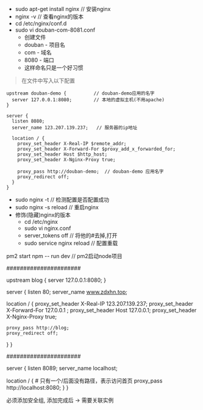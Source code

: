 + sudo apt-get install nginx // 安装nginx
+ nginx -v // 查看nginx的版本
+ cd /etc/nginx/conf.d
+ sudo vi douban-com-8081.conf 
	+ 创建文件
	+ douban - 项目名
	+ com - 域名
	+ 8080 - 端口
	+ 这样命名只是一个好习惯

> 在文件中写入以下配置

```
upstream douban-demo { 			// douban-demo应用的名字
  server 127.0.0.1:8080;		// 本地的虚拟主机(不用apache)
}

server {
  listen 8080;
  server_name 123.207.139.237;   // 服务器的ip地址

  location / {
    proxy_set_header X-Real-IP $remote_addr;
    proxy_set_header X-Forward-For $proxy_add_x_forwarded_for;
    proxy_set_header Host $http_host;
    proxy_set_header X-Nginx-Proxy true;

    proxy_pass http://douban-demo;	// douban-demo 应用名字
    proxy_redirect off;
  }
}

```

+ sudo nginx -t  // 检测配置是否配置成功
+ sudo nginx -s reload  // 重启nginx
+ 修饰(隐藏)nginx的版本
	+ cd /etc/nginx
	+ sudo vi nginx.conf
	+ server_tokens off  // 将他的#去掉,打开
	+ sudo service nginx reload  // 配置重载


pm2 start npm -- run dev   // pm2启动node项目


######################

upstream blog {
  server 127.0.0.1:8080;
}

server {
  listen 80;
  server_name www.zdxhn.top;

  location / {
    proxy_set_header X-Real-IP 123.207.139.237;
    proxy_set_header X-Forward-For 127.0.0.1 ;
    proxy_set_header Host 127.0.0.1;
    proxy_set_header X-Nginx-Proxy true;

    proxy_pass http://blog;
    proxy_redirect off;
  }
}


######################


server {
  listen   8089;
  server_name localhost;

  location / {  # 只有一个/后面没有路径，表示访问首页
    proxy_pass http://localhost:8080;
  }
}


必须添加安全组, 添加完成后 -> 需要关联实例
